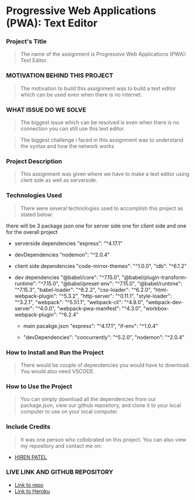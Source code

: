 #  Progressive Web Applications (PWA): Text Editor
### Project's Title
> The name of the assignment is Progressive Web Applications (PWA): Text Editor.

### MOTIVATION BEHIND THIS PROJECT
> The motivation to build this assignment was to build a text editor which can be used even when there is no internet.

### WHAT ISSUE DO WE SOLVE
> The biggest issue which can be resolved is even when there is no connection you can still use this text editor.

> The biggest challenge i faced in this assignment was to understand the syntax and how the network works 

### Project Description
> This assignment was given where we have to make a text editor using clent side as well as serverside.

### Technologies Used
> There were several technologies used to accomplish this project as stated below:

there will be 3 package json one for server side one for client side and one for the overall project 

- serverside dependencies
  "express": "^4.17.1"

- devDependencies
  "nodemon": "^2.0.4"

- client side dependencies
"code-mirror-themes": "^1.0.0",
"idb": "^6.1.2"

- dev dependencies
 "@babel/core": "^7.15.0",
    "@babel/plugin-transform-runtime": "^7.15.0",
    "@babel/preset-env": "^7.15.0",
    "@babel/runtime": "^7.15.3",
    "babel-loader": "^8.2.2",
    "css-loader": "^6.2.0",
    "html-webpack-plugin": "^5.3.2",
    "http-server": "^0.11.1",
    "style-loader": "^3.2.1",
    "webpack": "^5.51.1",
    "webpack-cli": "^4.8.0",
    "webpack-dev-server": "^4.0.0",
    "webpack-pwa-manifest": "^4.3.0",
    "workbox-webpack-plugin": "^6.2.4"


  -   main pacakge.json
    "express": "^4.17.1",
    "if-env": "^1.0.4"

  - "devDependencies": 
    "concurrently": "^5.2.0",
    "nodemon": "^2.0.4"
    



### How to Install and Run the Project
> There would be couple of dependencies you would have to download.
You would also need VSCODE.

### How to Use the Project
> You can simply download all the dependencies from our package.json, view our github repository, and clone it to your local computer to use on your local computer.

### Include Credits
> It was one person who collobrated on this project. You can also view my  repository and contact me on:

- [HIREN PATEL](https://github.com/radhashyamsundardas)

### LIVE LINK AND GITHUB REPOSITORY
- [Link to repo](https://github.com/radhashyamsundardas/progressive--web-application-text-editor)
- [Link to Heroku]()













